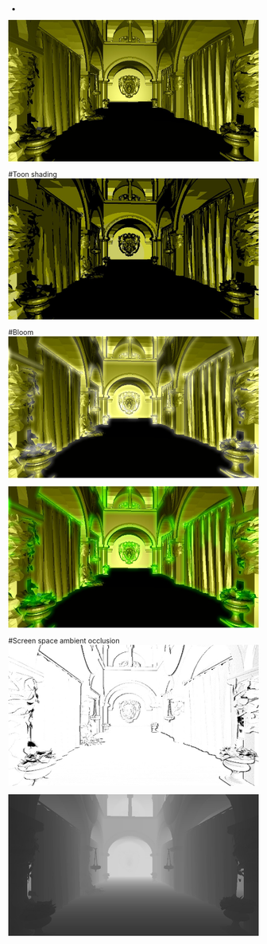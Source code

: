 
#
* 

![Title Image](result/diffuse_bling.jpg)

#Toon shading
![toon shading result](result/toon.jpg)

#Bloom
![bloom result with convolution](result/bloom.jpg)

![bloom result without convolution](result/bloom2.jpg)

#Screen space ambient occlusion
![ssao result](result/ssao.jpg)


![debug depth](result/depth.jpg)